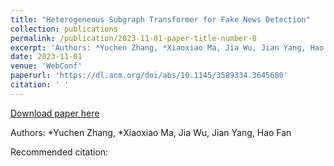 ```yaml
---
title: "Heterogeneous Subgraph Transformer for Fake News Detection"
collection: publications
permalink: /publication/2023-11-01-paper-title-number-8
excerpt: 'Authors: *Yuchen Zhang, *Xiaoxiao Ma, Jia Wu, Jian Yang, Hao Fan'
date: 2023-11-01
venue: 'WebConf'
paperurl: 'https://dl.acm.org/doi/abs/10.1145/3589334.3645680'
citation: ' '
---
```


<a href='https://dl.acm.org/doi/abs/10.1145/3589334.3645680'>Download paper here</a>

Authors: *Yuchen Zhang, *Xiaoxiao Ma, Jia Wu, Jian Yang, Hao Fan

Recommended citation:  